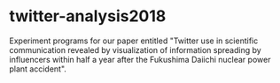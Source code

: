 # twitter-analysis2018

Experiment programs for our paper entitled "Twitter use in scientific communication revealed by visualization of information spreading by influencers within half a year after the Fukushima Daiichi nuclear power plant accident".
